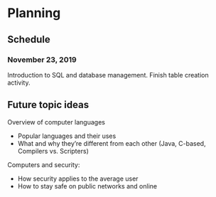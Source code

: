 # Planning

## Schedule

### November 23, 2019

Introduction to SQL and database management. Finish table creation activity.

## Future topic ideas

Overview of computer languages
- Popular languages and their uses
- What and why they’re different from each other (Java, C-based, Compilers vs. Scripters)

Computers and security:
- How security applies to the average user
- How to stay safe on public networks and online
